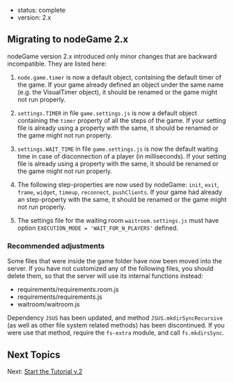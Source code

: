 - status: complete
- version: 2.x

## Migrating to nodeGame 2.x

nodeGame version 2.x introduced only minor changes that are backward
incompatible. They are listed here:

1. `node.game.timer` is now a default object, containing the default
timer of the game. If your game already defined an object under the
same name (e.g. the VisualTimer object), it should be renamed or the
game might not run properly.

2. `settings.TIMER` in file `game.settings.js` is now a default object
containing the `timer` property of all the steps of the game. If your
setting file is already using a property with the same, it should be
renamed or the game might not run properly.

3. `settings.WAIT_TIME` in file `game.settings.js` is now the default
waiting time in case of disconnection of a player (in
milliseconds). If your setting file is already using a property with
the same, it should be renamed or the game might not run properly.

4. The following step-properties are now used by nodeGame: `init`,
`exit`, `frame`, `widget`, `timeup`, `reconnect`, `pushClients`. If
your game had already an step-property with the same, it should be
renamed or the game might not run properly.

5. The settings file for the waiting room `waitroom.settings.js`
must have option `EXECUTION_MODE = 'WAIT_FOR_N_PLAYERS'` defined.

### Recommended adjustments

Some files that were inside the game folder have now been moved into
the server. If you have not customized any of the following files, you
should delete them, so that the server will use its internal functions
instead:

- requirements/requirements.room.js
- requirements/requirements.js
- waitroom/waitroom.js

Dependency `JSUS` has been updated, and method
`JSUS.mkdirSyncRecursive` (as well as other file system related
methods) has been discontinued. If you were use that method, require
the `fs-extra` module, and call `fs.mkdirsSync`.


## Next Topics

Next: [Start the Tutorial v.2](Getting-Started-v2)

